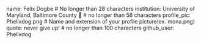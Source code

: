 name: Felix Dogbe # No longer than 28 characters
institution: University of Maryland, Baltimore County 🚩 # no longer than 58 characters
profile_pic: Phelixdog.png # Name and extension of your profile picture(ex. mona.png)
quote: never give up! # no longer than 100 characters
github_user: Phelixdog
